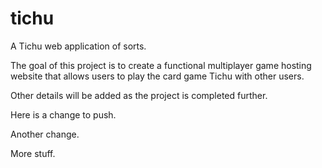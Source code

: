 # tichu
A Tichu web application of sorts.

The goal of this project is to create a functional multiplayer game hosting website that allows users to play the card game Tichu with other users.

Other details will be added as the project is completed further.

Here is a change to push.

Another change.

More stuff.
